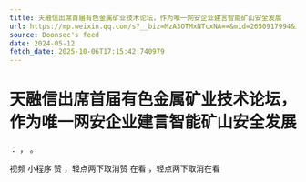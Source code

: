 ```yaml
---
title: 天融信出席首届有色金属矿业技术论坛，作为唯一网安企业建言智能矿山安全发展
url: https://mp.weixin.qq.com/s?__biz=MzA3OTMxNTcxNA==&mid=2650917994&idx=2&sn=a2bf2c1a3462c16dc48a8af1e06f6ff4
source: Doonsec's feed
date: 2024-05-12
fetch_date: 2025-10-06T17:15:42.740979
---
```


# 天融信出席首届有色金属矿业技术论坛，作为唯一网安企业建言智能矿山安全发展

：
，
。

视频
小程序
赞
，轻点两下取消赞
在看
，轻点两下取消在看